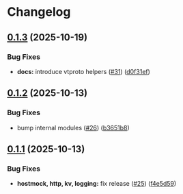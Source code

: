 # Changelog

## [0.1.3](https://github.com/tarmac-project/sdk/compare/http/v0.1.2...http/v0.1.3) (2025-10-19)


### Bug Fixes

* **docs:** introduce vtproto helpers ([#31](https://github.com/tarmac-project/sdk/issues/31)) ([d0f31ef](https://github.com/tarmac-project/sdk/commit/d0f31efb82e72bf1cbbac5bdbbdc0dd9e92cc187))

## [0.1.2](https://github.com/tarmac-project/sdk/compare/http/v0.1.1...http/v0.1.2) (2025-10-13)


### Bug Fixes

* bump internal modules ([#26](https://github.com/tarmac-project/sdk/issues/26)) ([b3651b8](https://github.com/tarmac-project/sdk/commit/b3651b8221b36812bdde112e774b0f40392a2f13))

## [0.1.1](https://github.com/tarmac-project/sdk/compare/http/v0.1.0...http/v0.1.1) (2025-10-13)


### Bug Fixes

* **hostmock, http, kv, logging:** fix release ([#25](https://github.com/tarmac-project/sdk/issues/25)) ([f4e5d59](https://github.com/tarmac-project/sdk/commit/f4e5d591f9194a8eff2098e643440fd5ca8a9835))
